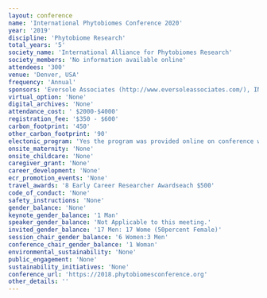```yaml
---
layout: conference 
name: 'International Phytobiomes Conference 2020'
year: '2019'
discipline: 'Phytobiome Research'
total_years: '5'
society_name: 'International Alliance for Phytobiomes Research'
society_members: 'No information available online'
attendees: '300'
venue: 'Denver, USA'
frequency: 'Annual'
sponsors: 'Eversole Associates (http://www.eversoleassociates.com/), INRAE(https://www.inrae.fr/en), Novozymes (https://www.novozymes.com/en), Valent Biosciences (https://www.valentbiosciences.com/), Montpellier University of Excellence, Phytobiome Alliance, BAYER, Institute de Researche our le Development France, APS healthy plants, NewLeaf Symbiotics, Novel Research Institute science serving Agriculture'
virtual_option: 'None'
digital_archives: 'None'
attendance_cost: ' $2000-$4000'
registration_fee: '$350 - $600'
carbon_footprint: '450'
other_carbon_footprint: '90'
electonic_program: 'Yes the program was provided online on conference website as  speaker talks and abstract book.'
onsite_maternity: 'None'
onsite_childcare: 'None'
caregiver_grant: 'None'
career_development: 'None'
ecr_promotion_events: 'None'
travel_awards: '8 Early Career Researcher Awardseach $500'
code_of_conduct: 'None'
safety_instructions: 'None'
gender_balance: 'None'
keynote_gender_balance: '1 Man'
speaker_gender_balance: 'Not Applicable to this meeting.'
invited_gender_balance: '17 Men: 17 Wome (50percent Female)'
session_chair_gender_balance: '6 Women:3 Men'
conference_chair_gender_balance: '1 Woman'
environmental_sustainability: 'None'
public_engagement: 'None'
sustainability_initiatives: 'None'
conference_url: 'https://2018.phytobiomesconference.org'
other_details: ''
---
```

